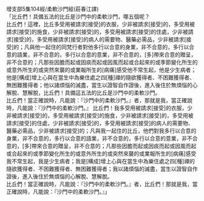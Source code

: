 增支部5集104經/柔軟沙門經(莊春江譯)  
「比丘們！具備五法的比丘是沙門中的柔軟沙門，哪五個呢？  
比丘們！這裡，比丘多受用被請求[接受]的衣服，少非被請求[接受]的，多受用被請求[接受]的施食，少非被請求[接受]的，多受用被請求[接受]的住處，少非被請求[接受]的，多受用被請求[接受]的病人的需要物、醫藥必需品，少非被請求[接受]的；凡與他一起住的同梵行者對他多行以合意的身業，非不合意的，多行以合意的語業，非不合意的，多行以合意的意業，非不合意的，[多]帶來合意的贈呈，非不合意的；凡那些因膽而起或因痰而起或因風而起或合起來的或季節變化所生的或意外所生的或突然來襲的或業報所生的[病痛]感受他不常生起，他是少生病者；他是[構成]增上心與在當生中為樂住處之四[種]禪的隨欲獲得者、不困難獲得者、無困難獲得者；他以諸煩惱的滅盡，當生以證智自作證後，進入後住於無煩惱的心解脫、慧解脫，比丘們！具備這五法的比丘是沙門中的柔軟沙門。  
比丘們！當正確說時，凡能說：『沙門中的柔軟沙門。』者，那就是我，當正確說時，凡能說：『沙門中的柔軟沙門。』 比丘們！我多受用被請求[接受]的衣服，少非被請求[接受]的，多受用被請求[接受]的施食，少非被請求[接受]的，多受用被請求[接受]的住處，少非被請求[接受]的，多受用被請求[接受]的病人的需要物、醫藥必需品，少非被請求[接受]的；凡與我一起住的比丘，他們對我多行以合意的身業，非不合意的，多行以合意的語業，非不合意的，多行以合意的意業，非不合意的，[多]帶來合意的贈呈，非不合意的；凡那些因膽而起或因痰而起或因風而起或合起來的或季節變化所生的或意外所生的或突然來襲的或業報所生的[病痛]感受我不常生起，我是少生病者；我是[構成]增上心與在當生中為樂住處之四[種]禪的隨欲獲得者、不困難獲得者、無困難獲得者；我以諸煩惱的滅盡，當生以證智自作證後，進入後住於無煩惱的心解脫、慧解脫。  
比丘們！當正確說時，凡能說：『沙門中的柔軟沙門。』者，比丘們！那就是我，當正確說時，凡能說：『沙門中的柔軟沙門。』」  
  
  
